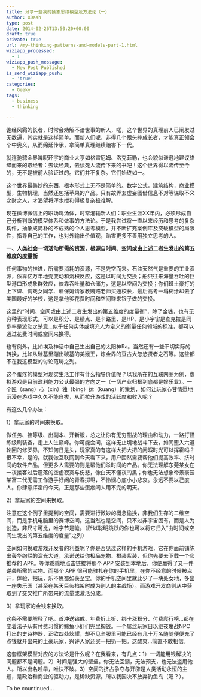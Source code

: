 ```yaml
---
title: 分享一些我的抽象思维模型及方法论（一）
author: XDash
type: post
date: 2014-02-26T13:50:20+00:00
draft: true
private: true
url: /my-thinking-patterns-and-models-part-1.html
wiziapp_processed:
  - 1
wiziapp_push_message:
  - New Post Published
is_send_wiziapp_push:
  - 'true'
categories:
  - Geeky
tags:
  - business
  - thinking

---
```

饱经风霜的长者，时常会劝解不谙世事的新人，喏，这个世界的真理前人已阐发过无数遍，其实就是这样简单。而新人们呢，非得几个跟头摔成长者，才能真正领会个中奥义，从而绵延传承，拿简单真理继续贻害下一代。

就连驰骋金界睥睨环宇的商业大亨如格雷厄姆、洛克菲勒，也会貌似谦逊地建议络绎而来的取经者：去读经典，去读死人流传下来的书吧！这个世界得以流传至今的，无不是被前人验证过的。它们并不复杂。它们始终如一。

这个世界最美妙的东西，根本形式上无不是简单的。数学公式，建筑结构，商业模型，生物机理，当然还包括苹果的产品。只有故弄玄虚妄图借信息不对等谋取不义之财之人，才渴望将浑水搅和得极复杂极难解。

现在微博微信上的职场鸡汤体，时常灌输新人们：职业生涯XX年内，必须形成自己分析判断的模型体系和做事的方法论。于是我尝试将一直以来经历和思考的复杂构件，抽象成简朴的不成熟的个人思考模型，并不断扩充案例库及突破模型的局限性，指导自己的工作，也对外输出价值观，贻害更多不善用独立思考的人。

**一、人类社会一切活动所需的资源，根源自时间、空间或由上述二者生发出的第五维度的度量衡**

任何事物的推进，所需要消耗的资源，不是凭空而来。石油天然气是重要的工业资源，依靠亿万年地壳变动和沉积反应，这是以时间为交换；船只往来海量吞吐的巨型港口形成象群效应，依靠吞吐量和仓储力，这是以空间为交换；你们班土豪打的上下课、调戏女同学、雇保姆请家教贿赂老师买通校长，最后高考一塌糊涂却去了美国最好的学校，这是拿他爹花费时间和空间赚来银子做的交换。

这里的“时间、空间或由上述二者生发出的第五维度的度量衡”，除了金钱，也有无穷种表现形式，可以是积分、是绩点、是卡路里、是HP、是小宇宙是查克拉是同步率是波动之杀意…似乎任何实体或填充人为定义的衡量任何领域的标准，都可以通过花费时间或空间来换得。

也有例外，比如埃及神话中自己生出自己的太阳神Ra。当然还有一些不切实际的转换，比如从硅基里蹦出碳基的美猴王，炼金界的亘古大忽悠贤者之石等。这些都不在我这模型的讨论范畴之列。

这个蛋疼的模型对现实生活工作有什么指导价值呢？以我所在的互联网圈为例，虚拟游戏是目前盈利能力公认最强的方向之一（一切产业归根到底都是娱乐业）。一个匠（sang）心（xin）独（bing）运（kuang）的策划，如何让玩家心甘情愿地沉浸在游戏中久久不能自拔，从而拉升游戏的活跃度和收入呢？

<!--more-->

有这么几个办法：

1）拿玩家的时间来换取。

做任务、挂等级、出副本、开新服，总之让你有无穷酣战的理由和动力，一路打怪练级刷装备，走上人生巅峰。你可能会问，这样无止境地战斗下去，如同堕入六道轮回的修罗界，不知何日是头，玩家真的有这样大把大把的闲暇时光可以挥霍吗？很不幸，是的。就我做互联网到今天看下来，用户固然需要帮他们提高效率、挤时间的软件产品，但更多人需要的则是帮他们杀时间的产品。你无法理解东莞某女在一夜接客过后遗落的空虚寂寞与伤悲，像白天不懂夜的黑；你也无法想象帝景豪园某富二代无需工作游手好闲的青春掷甩，不怜悯心底小小悲哀。永远不要以己度人。你肆意挥霍的今天，正是那些蛋疼闲人用不完的明天。

2）拿玩家的空间来换取。

注意在这个例子里提到的空间，需要进行微妙的概念偷换，非我们生存的二维空间，而是手机电脑里的赛博空间。这当然也是空间，只不过非宇宙固有，而是人为创造，非尺寸可比，唯字节是瞻。（所以聪明跳跃的你也可以将它归入“由时间或空间生发出的第五维度的度量”之列）

空间如何换取游戏开发者的利益呢？你是否见过这样的手机游戏，它在你面前铺陈出轰华绚烂的溜光大道，承诺送给你极品宠物、橙装紫装，但你先要去下载一个它推荐的 APP。等你乖乖地点击链接将那个 APP 安装到本地后，你便赢得了又一件逆袭所需的宝物。而那个 APP 很可能驻扎在你的手机里，在你不经意的时候被点开，体验，把玩，乐不思蜀如获至宝。你的手机空间里就此少了一块处女地，多出一座失乐园（甚至在某天巨头掐架时成为别人的主战场）。而游戏开发商则从中获取到了交叉推广所带来的流量或激活分成。

3）拿玩家的金钱来换取。

这条不需要解释了吧。首冲送钻戒、年费折上折、绑卡涨积分、付费爬行榜…都在变着法子从有付费习惯的鲸鱼小虾们兜里掏钱。一个屌丝玩家日以继夜鏖战NPC打出的史诗神器，正欲四处炫耀，却不见全服里可能已经有几十万名随随便便充了点钱就开出来的土豪玩家，兴许人家还买一把扔一把。这酸爽…简直不敢相信。

这套框架模型对应的方法论是什么呢？在我看来，有几点：1）一切能用钱解决的问题都不是问题。2）时间是强大的壁垒。你无法回溯，无法预支，也无法盗用他人。所以出名趁早，唯快不破。3）空间的挤占争夺与开辟是人类活动永恒的主题，是政治和商业的驱动力，是稀缺资源。所以我国决不放弃钓鱼岛（嗯？）。

To be countinued&#8230;